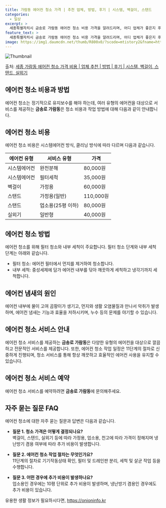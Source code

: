 ```yaml
---
title: 가람동 에어컨 청소 가격 | 추천 업체, 방법, 후기 | 시스템, 벽걸이, 스탠드
categories:
  - 일상
excerpt: >
  세종특별자치시 금송로 가람동 에어컨 청소 비용 가격을 알려드리며, 어디 업체가 좋은지 후기를 통해 알아보겠습니다. 현재 글에서는 시스템, 벽걸이, 스탠드, 실외기 각각에 대해 청소 비용이 나와 있으니 참고하시면 되겠습니다. 에어컨 분해 청소 방법 보기 👈 클릭셀프 에어컨 청소 방법 보기👈 클릭금송로 가람동 에어컨 청소 비용시스템에어컨 방식클리닝방식금액1way 방식에어컨 완전분해80,000원1way 방식에어컨 필터세척35,000원2way 방식에어컨 완전분해90,000원2way 방식에어컨 필터세척35,000원4way 방식에어컨 완전분해120,000원4way 방식에어컨 필터세척35,000원원형방식에어컨 완전분해140,000원원형방식에어컨 필터세척35,000원에어컨 청소 견적 샘플 보기 👈 클릭에어컨 냄새의 원..
feature_text: >
  세종특별자치시 금송로 가람동 에어컨 청소 비용 가격을 알려드리며, 어디 업체가 좋은지 후기를 통해 알아보겠습니다. 현재 글에서는 시스템, 벽걸이, 스탠드, 실외기 각각에 대해 청소 비용이 나와 있으니 참고하시면 되겠습니다. 에어컨 분해 청소 방법 보기 👈 클릭셀프 에어컨 청소 방법 보기👈 클릭금송로 가람동 에어컨 청소 비용시스템에어컨 방식클리닝방식금액1way 방식에어컨 완전분해80,000원1way 방식에어컨 필터세척35,000원2way 방식에어컨 완전분해90,000원2way 방식에어컨 필터세척35,000원4way 방식에어컨 완전분해120,000원4way 방식에어컨 필터세척35,000원원형방식에어컨 완전분해140,000원원형방식에어컨 필터세척35,000원에어컨 청소 견적 샘플 보기 👈 클릭에어컨 냄새의 원..
image: https://img1.daumcdn.net/thumb/R800x0/?scode=mtistory2&fname=https%3A%2F%2Fblog.kakaocdn.net%2Fdn%2FbBWVTj%2FbtsHvZTmpKd%2Fa7JVuypwPN47fF7XbqOhzk%2Fimg.webp
---
```


![Thumbnail](https://img1.daumcdn.net/thumb/R800x0/?scode=mtistory2&fname=https%3A%2F%2Fblog.kakaocdn.net%2Fdn%2FbBWVTj%2FbtsHvZTmpKd%2Fa7JVuypwPN47fF7XbqOhzk%2Fimg.webp)

<p>출처: <a href="https://onioninfo.kr/entry/%EC%84%B8%EC%A2%85-%EA%B0%80%EB%9E%8C%EB%8F%99-%EC%97%90%EC%96%B4%EC%BB%A8-%EC%B2%AD%EC%86%8C-%EA%B0%80%EA%B2%A9-%EB%B9%84%EC%9A%A9-%EC%97%85%EC%B2%B4-%EC%B6%94%EC%B2%9C-%EB%B0%A9%EB%B2%95-%ED%9B%84%EA%B8%B0-%EC%8B%9C%EC%8A%A4%ED%85%9C-%EB%B2%BD%EA%B1%B8%EC%9D%B4-%EC%8A%A4%ED%83%A0%EB%93%9C-%EC%8B%A4%EC%99%B8%EA%B8%B0" rel="dofollow">세종 가람동 에어컨 청소 가격 비용 | 업체 추천 | 방법 | 후기 | 시스템, 벽걸이, 스탠드, 실외기</a> </p>

## 에어컨 청소 비용과 방법

에어컨 청소는 정기적으로 유지보수를 해야 하는데, 여러 유형의 에어컨을 대상으로 서비스를 제공하는 **금송로 가람동**은 청소 비용과 작업
방법에 대해 다음과 같이 안내합니다.

## 에어컨 청소 비용

에어컨 청소 비용은 시스템에어컨 방식, 클리닝 방식에 따라 다르며 다음과 같습니다.

**에어컨 유형** | **서비스 유형** | **가격**  
---|---|---  
시스템에어컨 | 완전분해 | 80,000원  
시스템에어컨 | 필터세척 | 35,000원  
벽걸이 | 가정용 | 60,000원  
스탠드 | 가정용(일반) | 110,000원  
스탠드 | 업소용(25평 이하) | 80,000원  
실외기 | 일반형 | 40,000원  
  
## **에어컨 청소 방법**

에어컨 청소를 위해 필터 청소와 내부 세척이 주요합니다. 필터 청소 단계와 내부 세척 단계는 아래와 같습니다.

  * 필터 청소: 에어컨 필터에서 먼지를 제거하여 청소합니다.
  * 내부 세척: 중성세제에 담가 에어컨 내부를 닦아 깨끗하게 세척하고 냉각기까지 세척합니다.

## **에어컨 냄새의 원인**

에어컨 내부에 물이 고여 곰팡이가 생기고, 먼지와 생활 오염물질과 만나서 악취가 발생하며, 에어컨 냄새는 기능과 효율을 저하시키며, 누수
등의 문제를 야기할 수 있습니다.

## 에어컨 청소 서비스 안내

에어컨 청소 서비스를 제공하는 **금송로 가람동**은 다양한 유형의 에어컨을 대상으로 깔끔하고 전문적인 서비스를 제공합니다. 또한, 에어컨
청소 작업 일정은 11단계의 절차로 신중하게 진행되며, 청소 서비스를 통해 항상 깨끗하고 효율적인 에어컨 사용을 유지할 수 있습니다.

## 에어컨 청소 서비스 예약

에어컨 청소 서비스를 예약하려면 **금송로 가람동**에 문의해주세요.

## 자주 묻는 질문 FAQ

에어컨 청소에 대한 자주 묻는 질문과 답변은 다음과 같습니다.

  * **질문 1. 청소 가격은 어떻게 결정되나요?**  
벽걸이, 스탠드, 실외기 등에 따라 가정용, 업소용, 천고에 따라 가격이 정해지며 냉난방기 겸용 여부에 따라 추가 비용이 발생합니다.

  * **질문 2. 에어컨 청소 작업 절차는 무엇인가요?**  
11단계의 절차로 기기작동상태 확인, 필터 및 드레인판 분리, 세척 및 살균 작업 등을 수행합니다.

  * **질문 3. 어떤 경우에 추가 비용이 발생하나요?**  
업소용인 경우에는 10평 단위로 추가 비용이 발생하며, 냉난방기 겸용인 경우에도 추가 비용이 있습니다.



 

유용한 생활 정보가 필요하시다면, <a href="https://onioninfo.kr" rel="dofollow">https://onioninfo.kr</a>


